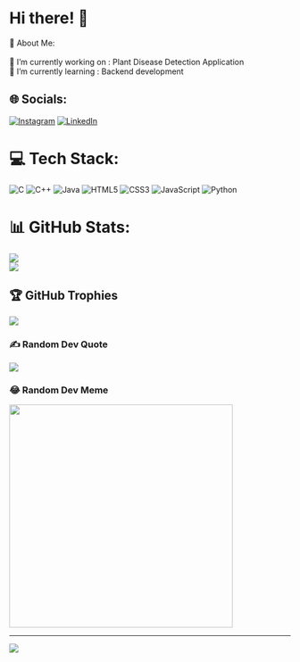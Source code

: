 # Hi there! 👋
💫 About Me:<br> <br>🔭 I’m currently working on : Plant Disease Detection Application<br>🌱 I’m currently learning : Backend development


## 🌐 Socials:
[![Instagram](https://img.shields.io/badge/Instagram-%23E4405F.svg?logo=Instagram&logoColor=white)](https://instagram.com/mandarsalvi03) [![LinkedIn](https://img.shields.io/badge/LinkedIn-%230077B5.svg?logo=linkedin&logoColor=white)](https://linkedin.com/in/mandar-salvi) 

# 💻 Tech Stack:
![C](https://img.shields.io/badge/c-%2300599C.svg?style=for-the-badge&logo=c&logoColor=white) ![C++](https://img.shields.io/badge/c++-%2300599C.svg?style=for-the-badge&logo=c%2B%2B&logoColor=white) ![Java](https://img.shields.io/badge/java-%23ED8B00.svg?style=for-the-badge&logo=openjdk&logoColor=white) ![HTML5](https://img.shields.io/badge/html5-%23E34F26.svg?style=for-the-badge&logo=html5&logoColor=white) ![CSS3](https://img.shields.io/badge/css3-%231572B6.svg?style=for-the-badge&logo=css3&logoColor=white) ![JavaScript](https://img.shields.io/badge/javascript-%23323330.svg?style=for-the-badge&logo=javascript&logoColor=%23F7DF1E) ![Python](https://img.shields.io/badge/python-3670A0?style=for-the-badge&logo=python&logoColor=ffdd54)
# 📊 GitHub Stats:
![](https://github-readme-stats.vercel.app/api?username=MandarSalvi03&theme=dark&hide_border=false&include_all_commits=false&count_private=false)<br/>
![](https://github-readme-streak-stats.herokuapp.com/?user=MandarSalvi03&theme=dark&hide_border=false)<br/>

## 🏆 GitHub Trophies
![](https://github-profile-trophy.vercel.app/?username=MandarSalvi03&theme=radical&no-frame=false&no-bg=true&margin-w=4)

### ✍️ Random Dev Quote
![](https://quotes-github-readme.vercel.app/api?type=vetical&theme=radical)

### 😂 Random Dev Meme
<img src='https://randommeme-five.vercel.app/' style="height: 400px;"/>

---
[![](https://visitcount.itsvg.in/api?id=MandarSalvi03&icon=0&color=0)](https://visitcount.itsvg.in)

<!-- Proudly created with GPRM ( https://gprm.itsvg.in ) -->
